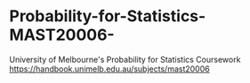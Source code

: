 # Probability-for-Statistics-MAST20006-
University of Melbourne's Probability for Statistics Coursework
https://handbook.unimelb.edu.au/subjects/mast20006
